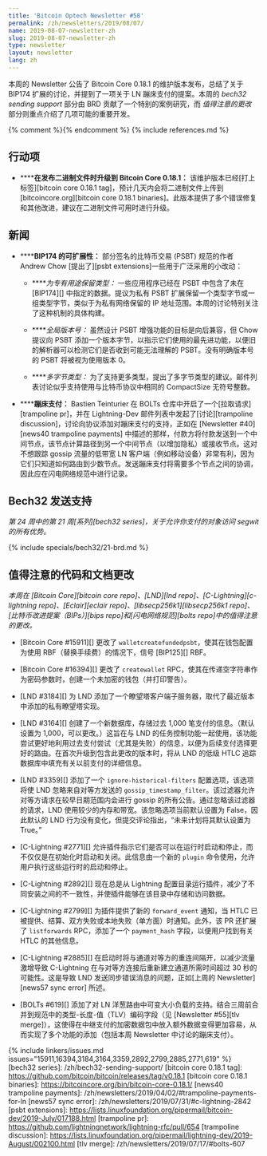 ```yaml
---
title: 'Bitcoin Optech Newsletter #58'
permalink: /zh/newsletters/2019/08/07/
name: 2019-08-07-newsletter-zh
slug: 2019-08-07-newsletter-zh
type: newsletter
layout: newsletter
lang: zh
---
```

本周的 Newsletter 公告了 Bitcoin Core 0.18.1 的维护版本发布，总结了关于 BIP174 扩展的讨论，并提到了一项关于 LN 蹦床支付的提案。本周的 *bech32 sending support* 部分由 BRD 贡献了一个特别的案例研究，而 *值得注意的更改* 部分则重点介绍了几项可能的重要开发。

{% comment %}<!-- include references.md below the fold but above any Jekyll/Liquid variables-->{% endcomment %}
{% include references.md %}

## 行动项

- **<!--gossip-update-proposal-->****在发布二进制文件时升级到 Bitcoin Core 0.18.1：** 该维护版本已经[打上标签][bitcoin core 0.18.1 tag]，预计几天内会将二进制文件上传到 [bitcoincore.org][bitcoin core 0.18.1 binaries]。此版本提供了多个错误修复和其他改进，建议在二进制文件可用时进行升级。

## 新闻

- **<!--gossip-update-proposal-->****BIP174 的可扩展性：** 部分签名的比特币交易 (PSBT) 规范的作者 Andrew Chow [提出了][psbt extensions]一些用于广泛采用的小改动：

  - **<!--gossip-update-proposal-->***为专有用途保留类型：* 一些应用程序已经在 PSBT 中包含了未在 [BIP174][] 中指定的数据。提议为私有 PSBT 扩展保留一个类型字节或一组类型字节，类似于为私有网络保留的 IP 地址范围。本周的讨论特别关注了这种机制的具体构建。

  - **<!--gossip-update-proposal-->***全局版本号：* 虽然设计 PSBT 增强功能的目标是向后兼容，但 Chow 提议向 PSBT 添加一个版本字节，以指示它们使用的最先进功能，以便旧的解析器可以检测它们是否收到可能无法理解的 PSBT。没有明确版本号的 PSBT 将被视为使用版本 0。

  - **<!--gossip-update-proposal-->***多字节类型：* 为了支持更多类型，提出了多字节类型的建议。邮件列表讨论似乎支持使用与比特币协议中相同的 CompactSize 无符号整数。

- **<!--gossip-update-proposal-->****蹦床支付：** Bastien Teinturier 在 BOLTs 仓库中开启了一个[拉取请求][trampoline pr]，并在 Lightning-Dev 邮件列表中发起了[讨论][trampoline discussion]，讨论向协议添加对蹦床支付的支持，正如在 [Newsletter #40][news40 trampoline payments] 中描述的那样，付款方将付款发送到一个中间节点，该节点计算路径到另一个中间节点（以增加隐私）或接收节点。这对不想跟踪 gossip 流量的低带宽 LN 客户端（例如移动设备）非常有利，因为它们只知道如何路由到少数节点。发送蹦床支付将需要多个节点之间的协调，因此应在闪电网络规范中进行记录。

## Bech32 发送支持

*第 24 周中的第 21 周[系列][bech32 series]，关于允许你支付的对象访问 segwit 的所有优势。*

{% include specials/bech32/21-brd.md %}

## 值得注意的代码和文档更改

*本周在 [Bitcoin Core][bitcoin core repo]、[LND][lnd repo]、[C-Lightning][c-lightning repo]、[Eclair][eclair repo]、[libsecp256k1][libsecp256k1 repo]、[比特币改进提案（BIPs）][bips repo]和[闪电网络规范][bolts repo]中的值得注意的更改。*

- [Bitcoin Core #15911][] 更改了 `walletcreatefundedpsbt`，使其在钱包配置为使用 RBF（替换手续费）的情况下，信号 [BIP125][] RBF。

- [Bitcoin Core #16394][] 更改了 `createwallet` RPC，使其在传递空字符串作为密码参数时，创建一个未加密的钱包（并打印警告）。

- [LND #3184][] 为 LND 添加了一个瞭望塔客户端子服务器，取代了最近版本中添加的私有瞭望塔实现。

- [LND #3164][] 创建了一个新数据库，存储过去 1,000 笔支付的信息。（默认设置为 1,000，可以更改。）这旨在与 LND 的任务控制功能一起使用，该功能尝试更好地利用过去支付尝试（尤其是失败）的信息，以便为后续支付选择更好的路由。在首次升级到包含此更改的版本时，将从 LND 的低级 HTLC 追踪数据库中填充有关以前支付的详细信息。

- [LND #3359][] 添加了一个 `ignore-historical-filters` 配置选项，该选项将使 LND 忽略来自对等方发送的 `gossip_timestamp_filter`。该过滤器允许对等方请求在较早日期范围内会进行 gossip 的所有公告。通过忽略该过滤器的请求，LND 使用较少的内存和带宽。该忽略选项当前默认设置为 False，因此默认的 LND 行为没有变化，但提交评论指出，“未来计划将其默认设置为 True。”

- [C-Lightning #2771][] 允许插件指示它们是否可以在运行时启动和停止，而不仅仅是在初始化时启动和关闭。此信息由一个新的 `plugin` 命令使用，允许用户执行这些运行时的启动和停止。

- [C-Lightning #2892][] 现在总是从 Lightning 配置目录运行插件，减少了不同安装之间的不一致性，并使插件能够在该目录中存储和访问数据。

- [C-Lightning #2799][] 为插件提供了新的 `forward_event` 通知，当 HTLC 已被提供、结算、双方失败或本地失败（单方面）时通知。此外，该 PR 还扩展了 `listforwards` RPC，添加了一个 `payment_hash` 字段，以便用户找到有关 HTLC 的其他信息。

- [C-Lightning #2885][] 在启动时将与通道对等方的重连间隔开，以减少流量激增导致 C-Lightning 在与对等方连接后重新建立通道所需时间超过 30 秒的可能性。这是导致 LND 发送同步错误消息的问题，正如[上周的 Newsletter][news57 sync error] 所述。

- [BOLTs #619][] 添加了对 LN 洋葱路由中可变大小负载的支持。结合三周前合并到规范中的类型-长度-值（TLV）编码字段（见 [Newsletter #55][tlv merge]），这使得在中继支付的加密数据包中放入额外数据变得更加容易，从而实现了多个功能的添加（包括本周 Newsletter 中讨论的蹦床支付）。

{% include linkers/issues.md issues="15911,16394,3184,3164,3359,2892,2799,2885,2771,619" %}
[bech32 series]: /zh/bech32-sending-support/
[bitcoin core 0.18.1 tag]: https://github.com/bitcoin/bitcoin/releases/tag/v0.18.1
[bitcoin core 0.18.1 binaries]: https://bitcoincore.org/bin/bitcoin-core-0.18.1/
[news40 trampoline payments]: /zh/newsletters/2019/04/02/#trampoline-payments-for-ln
[news57 sync error]: /zh/newsletters/2019/07/31/#c-lightning-2842
[psbt extensions]: https://lists.linuxfoundation.org/pipermail/bitcoin-dev/2019-July/017188.html
[trampoline pr]: https://github.com/lightningnetwork/lightning-rfc/pull/654
[trampoline discussion]: https://lists.linuxfoundation.org/pipermail/lightning-dev/2019-August/002100.html
[tlv merge]: /zh/newsletters/2019/07/17/#bolts-607

